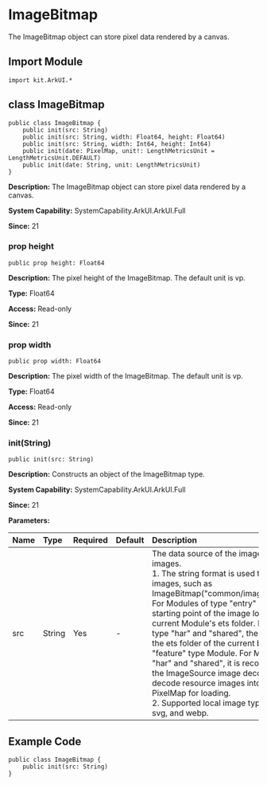 # ImageBitmap

The ImageBitmap object can store pixel data rendered by a canvas.

## Import Module

```cangjie
import kit.ArkUI.*
```

## class ImageBitmap

```cangjie
public class ImageBitmap {
    public init(src: String)
    public init(src: String, width: Float64, height: Float64)
    public init(src: String, width: Int64, height: Int64)
    public init(date: PixelMap, unit!: LengthMetricsUnit = LengthMetricsUnit.DEFAULT)
    public init(date: String, unit: LengthMetricsUnit)
}
```

**Description:** The ImageBitmap object can store pixel data rendered by a canvas.

**System Capability:** SystemCapability.ArkUI.ArkUI.Full

**Since:** 21

### prop height

```cangjie
public prop height: Float64
```

**Description:** The pixel height of the ImageBitmap. The default unit is vp.

**Type:** Float64

**Access:** Read-only

**Since:** 21

### prop width

```cangjie
public prop width: Float64
```

**Description:** The pixel width of the ImageBitmap. The default unit is vp.

**Type:** Float64

**Access:** Read-only

**Since:** 21

### init(String)

```cangjie
public init(src: String)
```

**Description:** Constructs an object of the ImageBitmap type.

**System Capability:** SystemCapability.ArkUI.ArkUI.Full

**Since:** 21

**Parameters:**

| Name | Type | Required | Default | Description |
|:---|:---|:---|:---|:---|
| src | String | Yes | - | The data source of the image supports local images.<br>1. The string format is used to load local images, such as ImageBitmap("common/images/example.jpg"). For Modules of type "entry" and "feature", the starting point of the image loading path is the current Module's ets folder. For Modules of type "har" and "shared", the starting point is the ets folder of the current built "entry" or "feature" type Module. For Modules of type "har" and "shared", it is recommended to use the ImageSource image decoding method to decode resource images into a unified PixelMap for loading.<br>2. Supported local image types: bmp, jpg, png, svg, and webp. |

## Example Code

```cangjie
public class ImageBitmap {
    public init(src: String)
}
```